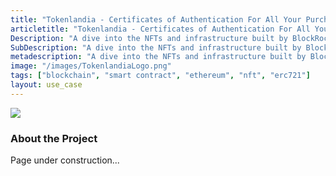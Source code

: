 ```yaml
---
title: "Tokenlandia - Certificates of Authentication For All Your Purchases"
articletitle: "Tokenlandia - Certificates of Authentication For All Your Purchases"
Description: "A dive into the NFTs and infrastructure built by BlockRocket"
SubDescription: "A dive into the NFTs and infrastructure built by BlockRocket"
metadescription: "A dive into the NFTs and infrastructure built by BlockRocket"
image: "/images/TokenlandiaLogo.png"
tags: ["blockchain", "smart contract", "ethereum", "nft", "erc721"]
layout: use_case
---
```


<img src="/images/TokenlandiaLogo.png"/>

### About the Project

Page under construction...


